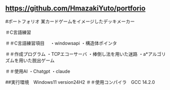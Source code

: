 ## https://github.com/HmazakiYuto/portforio

#ポートフォリオ
  某カードゲームをイメージしたデッキメーカー
  



＃C言語練習

＃＃C言語練習項目　
  ・windowsapi
  ・構造体ポインタ
  
＃＃作成プログラム
  ・TCPエコーサーバ
  ・棒倒し法を用いた迷路
  ・a*アルゴリズムを用いた脱出ゲーム
  
＃＃使用AI
  ・Chatgpt
  ・claude
  
 ##実行環境　Windows11 version24H2 
＃＃使用コンパイラ　GCC 14.2.0


